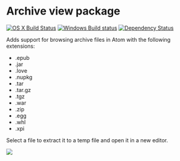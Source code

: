 # Archive view package
[![OS X Build Status](https://travis-ci.org/atom/archive-view.svg?branch=master)](https://travis-ci.org/atom/archive-view) [![Windows Build status](https://ci.appveyor.com/api/projects/status/u3qfgaod4lhriqlj/branch/master?svg=true)](https://ci.appveyor.com/project/Atom/archive-view/branch/master)  [![Dependency Status](https://david-dm.org/atom/archive-view.svg)](https://david-dm.org/atom/archive-view)

Adds support for browsing archive files in Atom with the following extensions:

* .epub
* .jar
* .love
* .nupkg
* .tar
* .tar.gz
* .tgz
* .war
* .zip
* .egg
* .whl
* .xpi

Select a file to extract it to a temp file and open it in a new editor.

![](https://f.cloud.github.com/assets/671378/2241218/e18a8846-9cc5-11e3-9456-3cbca9dfcff0.png)
